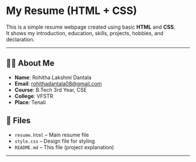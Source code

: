 # My Resume (HTML + CSS)

This is a simple resume webpage created using basic **HTML** and **CSS**.  
It shows my introduction, education, skills, projects, hobbies, and declaration.

---

## 👩‍🎓 About Me

- **Name**: Rohitha Lakshmi Dantala  
- **Email**: rohithadantala08@gmail.com  
- **Course**: B.Tech 3rd Year, CSE  
- **College**: VFSTR  
- **Place**: Tenali



## 📁 Files

- `resume.html` – Main resume file  
- `style.css` – Design file for styling  
- `README.md` – This file (project explanation)

---


